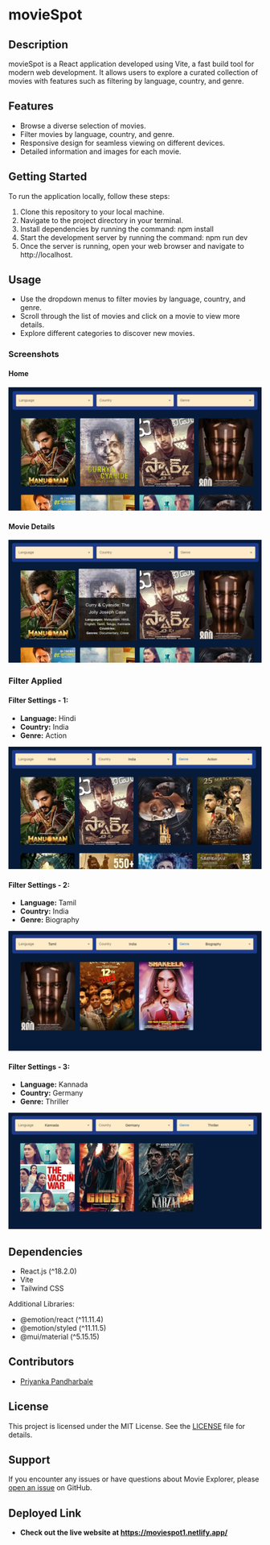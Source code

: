 # movieSpot

## Description
movieSpot is a React application developed using Vite, a fast build tool for modern web development. It allows users to explore a curated collection of movies with features such as filtering by language, country, and genre.

## Features
- Browse a diverse selection of movies.
- Filter movies by language, country, and genre.
- Responsive design for seamless viewing on different devices.
- Detailed information and images for each movie.

## Getting Started
To run the application locally, follow these steps:
1. Clone this repository to your local machine.
2. Navigate to the project directory in your terminal.
3. Install dependencies by running the command: npm install
4. Start the development server by running the command: npm run dev
5. Once the server is running, open your web browser and navigate to http://localhost.

## Usage
- Use the dropdown menus to filter movies by language, country, and genre.
- Scroll through the list of movies and click on a movie to view more details.
- Explore different categories to discover new movies.

### Screenshots

#### Home 
![Screenshot of Home Page](./src/assets/screenshot/Screenshot1.png)

#### Movie Details 
![Screenshot of Movie Details Page](./src/assets/screenshot/Screenshot2.png)

### Filter Applied

#### Filter Settings - 1:
- **Language:** Hindi
- **Country:** India
- **Genre:** Action

![Screenshot with Filter Applied](./src/assets/screenshot/Screenshot3.png)

#### Filter Settings - 2:
- **Language:** Tamil
- **Country:** India
- **Genre:** Biography

![Screenshot with Filter Applied](./src/assets/screenshot/Screenshot4.png)

#### Filter Settings - 3:
- **Language:** Kannada
- **Country:** Germany
- **Genre:** Thriller

![Screenshot with Filter Applied](./src/assets/screenshot/Screenshot5.png)


## Dependencies

- React.js (^18.2.0)
- Vite
- Tailwind CSS

Additional Libraries:
- @emotion/react (^11.11.4)
- @emotion/styled (^11.11.5)
- @mui/material (^5.15.15)


## Contributors
- [Priyanka Pandharbale](https://github.com/priyankap0101)

## License
This project is licensed under the MIT License.
 See the [LICENSE](./LICENSE) file for details.

## Support
If you encounter any issues or have questions about Movie Explorer, please [open an issue](https://github.com/priyankap0101/movie-spot/issues) on GitHub.

## Deployed Link

- **Check out the live website at https://moviespot1.netlify.app/**

